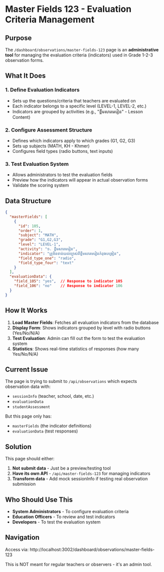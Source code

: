 # Master Fields 123 - Evaluation Criteria Management

## Purpose

The `/dashboard/observations/master-fields-123` page is an **administrative tool** for managing the evaluation criteria (indicators) used in Grade 1-2-3 observation forms.

## What It Does

### 1. **Define Evaluation Indicators**
- Sets up the questions/criteria that teachers are evaluated on
- Each indicator belongs to a specific level (LEVEL-1, LEVEL-2, etc.)
- Indicators are grouped by activities (e.g., "ខ្លឹមសារមេរៀន" - Lesson Content)

### 2. **Configure Assessment Structure**
- Defines which indicators apply to which grades (G1, G2, G3)
- Sets up subjects (MATH, KH - Khmer)
- Configures field types (radio buttons, text inputs)

### 3. **Test Evaluation System**
- Allows administrators to test the evaluation fields
- Preview how the indicators will appear in actual observation forms
- Validate the scoring system

## Data Structure

```json
{
  "masterFields": [
    {
      "id": 105,
      "order": 1,
      "subject": "MATH",
      "grade": "G1,G2,G3",
      "level": "LEVEL-1",
      "activity": "១. ខ្លឹមសារមេរៀន",
      "indicator": "គ្រូមិនទាន់យល់ច្បាស់ពីខ្លឹមសារមេរៀនកំពុងបង្រៀន",
      "field_type_one": "radio",
      "field_type_four": "text"
    }
  ],
  "evaluationData": {
    "field_105": "yes",  // Response to indicator 105
    "field_106": "no"    // Response to indicator 106
  }
}
```

## How It Works

1. **Load Master Fields**: Fetches all evaluation indicators from the database
2. **Display Form**: Shows indicators grouped by level with radio buttons (Yes/No/N/A)
3. **Test Evaluation**: Admin can fill out the form to test the evaluation system
4. **Statistics**: Shows real-time statistics of responses (how many Yes/No/N/A)

## Current Issue

The page is trying to submit to `/api/observations` which expects observation data with:
- `sessionInfo` (teacher, school, date, etc.)
- `evaluationData` 
- `studentAssessment`

But this page only has:
- `masterFields` (the indicator definitions)
- `evaluationData` (test responses)

## Solution

This page should either:
1. **Not submit data** - Just be a preview/testing tool
2. **Have its own API** - `/api/master-fields-123` for managing indicators
3. **Transform data** - Add mock sessionInfo if testing real observation submission

## Who Should Use This

- **System Administrators** - To configure evaluation criteria
- **Education Officers** - To review and test indicators
- **Developers** - To test the evaluation system

## Navigation

Access via: http://localhost:3002/dashboard/observations/master-fields-123

This is NOT meant for regular teachers or observers - it's an admin tool.